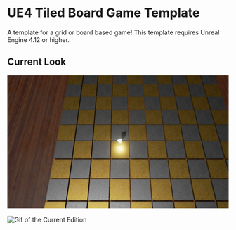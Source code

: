 # UE4 Tiled Board Game Template

A template for a grid or board based game!
This template requires Unreal Engine 4.12 or higher. 

## Current Look

![Screenshot of the Current Edition](https://raw.githubusercontent.com/calben/UE4-TiledBoardGameTemplate/master/doc/preview.png)

![Gif of the Current Edition](https://raw.githubusercontent.com/calben/UE4-TiledBoardGameTemplate/master/doc/playericondemo.gif)